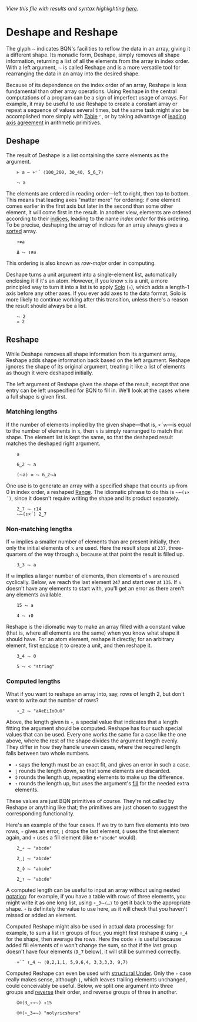 *View this file with results and syntax highlighting [here](https://mlochbaum.github.io/BQN/doc/reshape.html).*

# Deshape and Reshape

<!--GEN
xt ← Highlight∘•Repr¨ 100‿0‿200+⌜0‿50+⌜↕7
d ← 64‿36

rc ← At "class=code|stroke-width=1.5|rx=12"
Ge ← "g"⊸At⊸Enc
g  ← "fill=currentColor|stroke-linecap=round|font-family=BQN,monospace"
dg ← "font-size=22px|fill=currentColor|opacity=0.9"
tg ← "font-size=18px|text-anchor=end"
bg ← "class=bluegreen|stroke-width=3|style=fill:none|opacity=0.7"
lg ← "stroke=#3b285c|fill=none|stroke-width=4|stroke-linejoin=round|opacity=0.5"

Text ← ("text" Attr "dy"‿"0.33em"∾Pos)⊸Enc
Pd ← ·∾∾¨⟜FmtNum
Path ← ("path"At⊣) Elt "d"⋈⊢

pad ← 48‿51 ⋄ sh ← 0‿0
dim ← (pad-0‿7) + ¯1⊑¨ tx‿ty ← pad+d× ¯1(⊑{⟨↕𝕨,⥊+⌜´(↕¨×·×`⌾⌽1+«)𝕩⟩}↓)≢xt
tb ← >0‿¯1⊸⊏¨tx‿ty
bp ← ⥊⌽(20×1.5‿¯1) (+⌾⊑ ≍ -⊸≍∘⊣)˘ 29‿21-⊸≍⊸+⍉tb

(((-∾+˜)64‿15)+sh∾dim) SVG g Ge ⟨
  "rect" Elt rc ∾ (Pos sh)∾"width"‿"height"≍˘FmtNum dim
  dg Ge 23‿¯2 Text "Index order"
  lg Path ∾⟨
    ('M'⌾⊑"L "⥊˜≠)⊸Pd ∾⥊ty≍˜⌜(-⊸≍20)+⊏tb
    (≠⥊"M l l "˙)⊸Pd ⥊ 24‿12⊸(-˜∾⊣∾-⌾⊑∘⊣)˘ ⍉>44‿0+0‿2‿5⊸⊏¨tx‿ty
  ⟩
  bg Path ("M hv" ∾˜⊸Pd bp) ∾ "m v" Pd 0‿16‿12
  tg Ge (⍉(tx+16)≍⌜ty) Text¨ ∾˝xt
⟩
-->

The glyph `⥊` indicates BQN's facilities to reflow the data in an array, giving it a different shape. Its monadic form, Deshape, simply removes all shape information, returning a list of all the elements from the array in index order. With a left argument, `⥊` is called Reshape and is a more versatile tool for rearranging the data in an array into the desired shape.

Because of its dependence on the index order of an array, Reshape is less fundamental than other array operations. Using Reshape in the central computations of a program can be a sign of imperfect usage of arrays. For example, it may be useful to use Reshape to create a constant array or repeat a sequence of values several times, but the same task might also be accomplished more simply with [Table](map.md#table) `⌜`, or by taking advantage of [leading axis agreement](leading.md#leading-axis-agreement) in arithmetic primitives.

## Deshape

The result of Deshape is a list containing the same elements as the argument.

        ⊢ a ← +⌜´ ⟨100‿200, 30‿40, 5‿6‿7⟩

        ⥊ a

The elements are ordered in reading order—left to right, then top to bottom. This means that leading axes "matter more" for ordering: if one element comes earlier in the first axis but later in the second than some other element, it will come first in the result. In another view, elements are ordered according to their [indices](indices.md), leading to the name *index order* for this ordering. To be precise, deshaping the array of indices for an array always gives a [sorted](order.md) array.

        ↕≢a

        ⍋ ⥊ ↕≢a

This ordering is also known as *row-major* order in computing.

Deshape turns a unit argument into a single-element list, automatically enclosing it if it's an atom. However, if you know `𝕩` is a unit, a more principled way to turn it into a list is to apply [Solo](couple.md) (`≍`), which adds a length-1 axis before any other axes. If you ever add axes to the data format, Solo is more likely to continue working after this transition, unless there's a reason the result should always be a list.

        ⥊ 2
        ≍ 2

## Reshape

While Deshape removes all shape information from its argument array, Reshape adds shape information back based on the left argument. Reshape ignores the shape of its original argument, treating it like a list of elements as though it were deshaped initially.

The left argument of Reshape gives the shape of the result, except that one entry can be left unspecified for BQN to fill in. We'll look at the cases where a full shape is given first.

### Matching lengths

If the number of elements implied by the given shape—that is, `×´𝕨`—is equal to the number of elements in `𝕩`, then `𝕩` is simply rearranged to match that shape. The element list is kept the same, so that the deshaped result matches the deshaped right argument.

        a

        6‿2 ⥊ a

        (⥊a) ≡ ⥊ 6‿2⥊a

One use is to generate an array with a specified shape that counts up from 0 in index order, a reshaped [Range](range.md). The idiomatic phrase to do this is `⥊⟜(↕×´)`, since it doesn't require writing the shape and its product separately.

        2‿7 ⥊ ↕14
        ⥊⟜(↕×´) 2‿7

### Non-matching lengths

If `𝕨` implies a smaller number of elements than are present initially, then only the initial elements of `𝕩` are used. Here the result stops at `237`, three-quarters of the way through `a`, because at that point the result is filled up.

        3‿3 ⥊ a

If `𝕨` implies a larger number of elements, then elements of `𝕩` are reused cyclically. Below, we reach the last element `247` and start over at `135`. If `𝕩` doesn't have any elements to start with, you'll get an error as there aren't any elements available.

        15 ⥊ a

        4 ⥊ ↕0

Reshape is the idiomatic way to make an array filled with a constant value (that is, where all elements are the same) when you know what shape it should have. For an atom element, reshape it directly; for an arbitrary element, first [enclose](enclose.md) it to create a unit, and then reshape it.

        3‿4 ⥊ 0

        5 ⥊ < "string"

### Computed lengths

What if you want to reshape an array into, say, rows of length 2, but don't want to write out the number of rows?

        ∘‿2 ⥊ "aAeEiIoOuU"

Above, the length given is `∘`, a special value that indicates that a length fitting the argument should be computed. Reshape has four such special values that can be used. Every one works the same for a case like the one above, where the rest of the shape divides the argument length evenly. They differ in how they handle uneven cases, where the required length falls between two whole numbers.

- `∘` says the length must be an exact fit, and gives an error in such a case.
- `⌊` rounds the length down, so that some elements are discarded.
- `⌽` rounds the length up, repeating elements to make up the difference.
- `↑` rounds the length up, but uses the argument's [fill](fill.md) for the needed extra elements.

These values are just BQN primitives of course. They're not called by Reshape or anything like that; the primitives are just chosen to suggest the corresponding functionality.

Here's an example of the four cases. If we try to turn five elements into two rows, `∘` gives an error, `⌊` drops the last element, `⌽` uses the first element again, and `↑` uses a fill element (like `6↑"abcde"` would).

        2‿∘ ⥊ "abcde"

        2‿⌊ ⥊ "abcde"

        2‿⌽ ⥊ "abcde"

        2‿↑ ⥊ "abcde"

A computed length can be useful to input an array without using nested [notation](arrayrepr.md#brackets): for example, if you have a table with rows of three elements, you might write it as one long list, using `∘‿3⥊⟨…⟩` to get it back to the appropriate shape. `∘` is definitely the value to use here, as it will check that you haven't missed or added an element.

Computed Reshape might also be used in actual data processing: for example, to sum a list in groups of four, you might first reshape it using `↑‿4` for the shape, then average the rows. Here the code `↑` is useful because added fill elements of `0` won't change the sum, so that if the last group doesn't have four elements (`9‿7` below), it will still be summed correctly.

        +´˘ ↑‿4 ⥊ ⟨0,2,1,1, 5,9,6,4, 3,3,3,3, 9,7⟩

Computed Reshape can even be used with [structural Under](under.md#structural-under). Only the `∘` case really makes sense, although `⌊`, which leaves trailing elements unchanged, could conceivably be useful. Below, we split one argument into three groups and [reverse](reverse.md) their order, and reverse groups of three in another.

        ⌽⌾(3‿∘⊸⥊) ↕15

        ⌽⌾(∘‿3⊸⥊) "nolyricshere"
